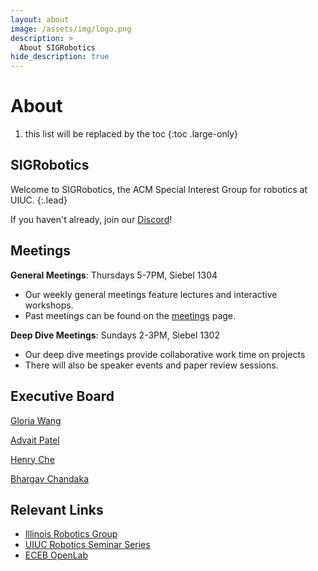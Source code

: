 ```yaml
---
layout: about
image: /assets/img/logo.png
description: >
  About SIGRobotics
hide_description: true
---
```


# About

<!--author-->
1. this list will be replaced by the toc
{:toc .large-only}

## SIGRobotics

Welcome to SIGRobotics, the ACM Special Interest Group for robotics at UIUC.
{:.lead}

If you haven't already, join our [Discord]!


## Meetings
**General Meetings**: Thursdays 5-7PM, Siebel 1304

- Our weekly general meetings feature lectures and interactive workshops. 
- Past meetings can be found on the [meetings] page.


**Deep Dive Meetings**: Sundays 2-3PM, Siebel 1302

- Our deep dive meetings provide collaborative work time on projects
- There will also be speaker events and paper review sessions.


## Executive Board

[Gloria Wang](https://gxywang.github.io/)

[Advait Patel](https://advaitpatel.com/)

[Henry Che](https://hungdche.github.io/)

[Bhargav Chandaka](https://bchandaka.github.io/)


## Relevant Links
- [Illinois Robotics Group](https://robotics.illinois.edu/)
- [UIUC Robotics Seminar Series](https://robotics.illinois.edu/robotics-seminar-series/)
- [ECEB OpenLab](https://openlab.ece.illinois.edu/)


[Discord]: https://discord.gg/xBNhspqwSc
[meetings]: meetings.md
